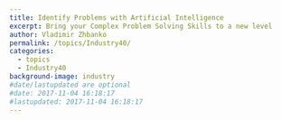 ```yaml
---
title: Identify Problems with Artificial Intelligence
excerpt: Bring your Complex Problem Solving Skills to a new level
author: Vladimir Zhbanko
permalink: /topics/Industry40/
categories:
  - topics
  - Industry40
background-image: industry
#date/lastupdated are optional
#date: 2017-11-04 16:18:17
#lastupdated: 2017-11-04 16:18:17
---
```

